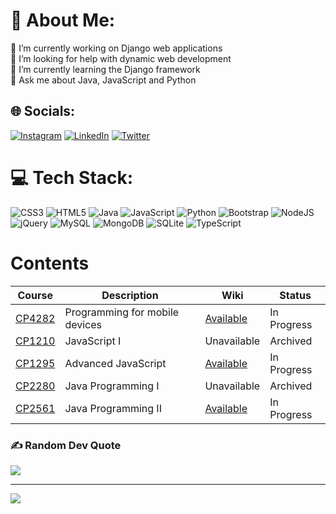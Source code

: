 # 💫 About Me:
🔭 I’m currently working on Django web applications<br>🤝 I’m looking for help with dynamic web development<br>🌱 I’m currently learning the Django framework<br>💬 Ask me about Java, JavaScript and Python


## 🌐 Socials:
[![Instagram](https://img.shields.io/badge/Instagram-%23E4405F.svg?logo=Instagram&logoColor=white)](https://instagram.com/parker_walle) [![LinkedIn](https://img.shields.io/badge/LinkedIn-%230077B5.svg?logo=linkedin&logoColor=white)](https://linkedin.com/in/parker-wallace001) [![Twitter](https://img.shields.io/badge/Twitter-%231DA1F2.svg?logo=Twitter&logoColor=white)](https://twitter.com/parwal_001) 

# 💻 Tech Stack:
![CSS3](https://img.shields.io/badge/css3-%231572B6.svg?style=plastic&logo=css3&logoColor=white) ![HTML5](https://img.shields.io/badge/html5-%23E34F26.svg?style=plastic&logo=html5&logoColor=white) ![Java](https://img.shields.io/badge/java-%23ED8B00.svg?style=plastic&logo=openjdk&logoColor=white) ![JavaScript](https://img.shields.io/badge/javascript-%23323330.svg?style=plastic&logo=javascript&logoColor=%23F7DF1E) ![Python](https://img.shields.io/badge/python-3670A0?style=plastic&logo=python&logoColor=ffdd54) ![Bootstrap](https://img.shields.io/badge/bootstrap-%238511FA.svg?style=plastic&logo=bootstrap&logoColor=white) ![NodeJS](https://img.shields.io/badge/node.js-6DA55F?style=plastic&logo=node.js&logoColor=white) ![jQuery](https://img.shields.io/badge/jquery-%230769AD.svg?style=plastic&logo=jquery&logoColor=white) ![MySQL](https://img.shields.io/badge/mysql-%2300000f.svg?style=plastic&logo=mysql&logoColor=white) ![MongoDB](https://img.shields.io/badge/MongoDB-%234ea94b.svg?style=plastic&logo=mongodb&logoColor=white) ![SQLite](https://img.shields.io/badge/sqlite-%2307405e.svg?style=plastic&logo=sqlite&logoColor=white) ![TypeScript](https://img.shields.io/badge/typescript-%23007ACC.svg?style=plastic&logo=typescript&logoColor=white)

# Contents
| Course                                            | Description                           | Wiki                                                      | Status        |
|---------------------------------------------------|---------------------------------------|-----------------------------------------------------------|---------------|
| [CP4282](https://github.com/Parker-Wallace/CP4282)| Programming for mobile devices        | [Available](https://github.com/Parker-Wallace/CP4282/wiki)| In Progress   |
| [CP1210](https://github.com/Parker-Wallace/CP1210)| JavaScript I                          | Unavailable                                               | Archived      |
| [CP1295](https://github.com/Parker-Wallace/CP1295)| Advanced JavaScript                   | [Available](https://github.com/Parker-Wallace/CP1295/wiki)| In Progress   |
| [CP2280](https://github.com/Parker-Wallace/CP2280)| Java Programming I                    | Unavailable                                               | Archived      |
| [CP2561](https://github.com/Parker-Wallace/CP2561)| Java Programming II                   | [Available](https://github.com/Parker-Wallace/CP2561/wiki)| In Progress   |


### ✍️ Random Dev Quote
![](https://quotes-github-readme.vercel.app/api?type=horizontal&theme=merko)

---
[![](https://visitcount.itsvg.in/api?id=parker-wallace&icon=2&color=8)](https://visitcount.itsvg.in)

<!-- Proudly created with GPRM ( https://gprm.itsvg.in ) -->
